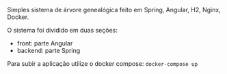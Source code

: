 Simples sistema de árvore genealógica feito em Spring, Angular, H2, Nginx, Docker.

O sistema foi dividido em duas seções:
- front: parte Angular
- backend: parte Spring

Para subir a aplicação utilize o docker compose:
`docker-compose up`